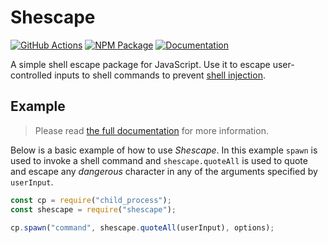 # Shescape

[![GitHub Actions][ci-image]][ci-url]
[![NPM Package][npm-image]][npm-url]
[![Documentation][docs-image]][docs-url]

A simple shell escape package for JavaScript. Use it to escape user-controlled
inputs to shell commands to prevent [shell injection].

## Example

> Please read [the full documentation][docs-url] for more information.

Below is a basic example of how to use _Shescape_. In this example `spawn` is
used to invoke a shell command and `shescape.quoteAll` is used to quote and
escape any _dangerous_ character in any of the arguments specified by
`userInput`.

```js
const cp = require("child_process");
const shescape = require("shescape");

cp.spawn("command", shescape.quoteAll(userInput), options);
```

[shell injection]: https://portswigger.net/web-security/os-command-injection
[ci-url]: https://github.com/ericcornelissen/shescape/actions?query=workflow%3A%22Test+and+Lint%22+branch%3Amain
[ci-image]: https://github.com/ericcornelissen/shescape/workflows/Test%20and%20Lint/badge.svg
[npm-url]: https://www.npmjs.com/package/shescape
[npm-image]: https://img.shields.io/npm/v/shescape.svg
[docs-url]: https://ericcornelissen.github.io/shescape/
[docs-image]: https://img.shields.io/badge/read-the%20docs-informational

